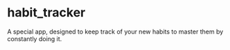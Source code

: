 # habit_tracker


A special app, designed to keep track of your new habits to master them by constantly doing it.
